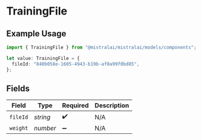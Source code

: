 # TrainingFile

## Example Usage

```typescript
import { TrainingFile } from "@mistralai/mistralai/models/components";

let value: TrainingFile = {
  fileId: "840b058e-1605-4943-b19b-af0a99f0bd85",
};
```

## Fields

| Field              | Type               | Required           | Description        |
| ------------------ | ------------------ | ------------------ | ------------------ |
| `fileId`           | *string*           | :heavy_check_mark: | N/A                |
| `weight`           | *number*           | :heavy_minus_sign: | N/A                |